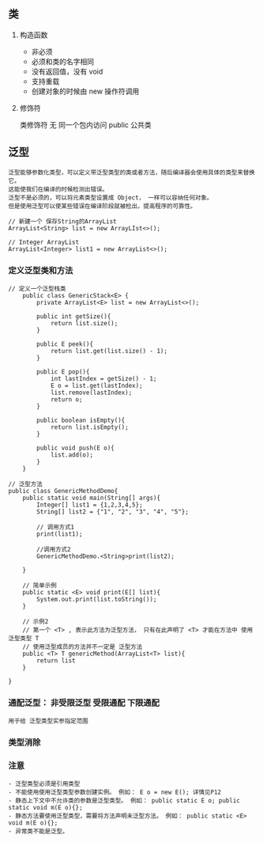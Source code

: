 
## 类

1. 构造函数

    - 非必须
    - 必须和类的名字相同
    - 没有返回值，没有 void
    - 支持重载
    - 创建对象的时候由 new 操作符调用



2.  修饰符

    类修饰符
        无  同一个包内访问
        public  公共类
        

## 泛型

    泛型能够参数化类型，可以定义带泛型类型的类或者方法，随后编译器会使用具体的类型来替换它。
    这能使我们在编译的时候检测出错误。
    泛型不是必须的，可以将元素类型设置成 Object， 一样可以容纳任何对象。
    但是使用泛型可以使某些错误在编译阶段就被检出，提高程序的可靠性。 

```
// 新建一个 保存String的ArrayList 
ArrayList<String> list = new ArrayLIst<>(); 

// Integer ArrayList
ArrayList<Integer> list1 = new ArrayList<>();

```     

### 定义泛型类和方法

```
// 定义一个泛型栈类
    public class GenericStack<E> {
        private ArrayList<E> list = new ArrayList<>();

        public int getSize(){
            return list.size();
        }

        public E peek(){
            return list.get(list.size() - 1);
        }

        public E pop(){
            int lastIndex = getSize() - 1;
            E o = list.get(lastIndex);
            list.remove(lastIndex);
            return o;
        }

        public boolean isEmpty(){
            return list.isEmpty();
        }

        public void push(E o){
            list.add(o);
        }
    }
```

```
// 泛型方法
public class GenericMethodDemo{
    public static void main(String[] args){
        Integer[] list1 = {1,2,3,4,5};
        String[] list2 = {"1", "2", "3", "4", "5"};

        // 调用方式1
        print(list1);
        
        //调用方式2
        GenericMethodDemo.<String>print(list2);

    }

    // 简单示例
    public static <E> void print(E[] list){
        System.out.print(list.toString());
    }

    // 示例2
    // 第一个 <T> , 表示此方法为泛型方法， 只有在此声明了 <T> 才能在方法中 使用泛型类型 T
    // 使用泛型成员的方法并不一定是 泛型方法 
    public <T> T genericMethod(ArrayList<T> list){
        return list
    }

}

``` 

### 通配泛型： 非受限泛型 受限通配 下限通配

    用于给 泛型类型实参指定范围

### 类型消除

### 注意
    - 泛型类型必须是引用类型
    - 不能使用使用泛型类型参数创建实例。 例如： E o = new E(); 详情见P12
    - 静态上下文中不允许类的参数是泛型类型。 例如： public static E o; public static void m(E o){};
    - 静态方法要使用泛型类型，需要将方法声明未泛型方法。 例如： public static <E> void m(E o){};
    - 异常类不能是泛型。